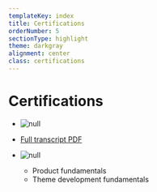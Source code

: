 ```yaml
---
templateKey: index
title: Certifications
orderNumber: 5
sectionType: highlight
theme: darkgray
alignment: center
class: certifications
---
```

# Certifications

* ![null](/img/special_proghtml5_wht.png)
* [Full transcript PDF](/files/MS_Learning_Transcript.PDF)

* ![null](/img/shopify.svg)
  * Product fundamentals
  * Theme development fundamentals